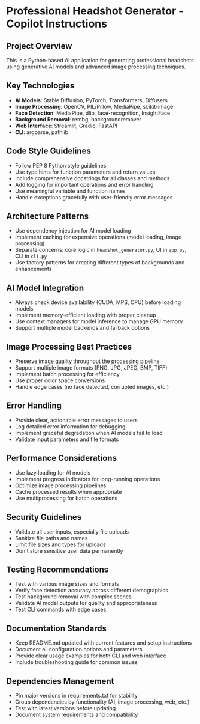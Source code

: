 <!-- Use this file to provide workspace-specific custom instructions to Copilot. For more details, visit https://code.visualstudio.com/docs/copilot/copilot-customization#_use-a-githubcopilotinstructionsmd-file -->

# Professional Headshot Generator - Copilot Instructions

## Project Overview

This is a Python-based AI application for generating professional headshots using generative AI models and advanced image processing techniques.

## Key Technologies

- **AI Models**: Stable Diffusion, PyTorch, Transformers, Diffusers
- **Image Processing**: OpenCV, PIL/Pillow, MediaPipe, scikit-image
- **Face Detection**: MediaPipe, dlib, face-recognition, InsightFace
- **Background Removal**: rembg, backgroundremover
- **Web Interface**: Streamlit, Gradio, FastAPI
- **CLI**: argparse, pathlib

## Code Style Guidelines

- Follow PEP 8 Python style guidelines
- Use type hints for function parameters and return values
- Include comprehensive docstrings for all classes and methods
- Add logging for important operations and error handling
- Use meaningful variable and function names
- Handle exceptions gracefully with user-friendly error messages

## Architecture Patterns

- Use dependency injection for AI model loading
- Implement caching for expensive operations (model loading, image processing)
- Separate concerns: core logic in `headshot_generator.py`, UI in `app.py`, CLI in `cli.py`
- Use factory patterns for creating different types of backgrounds and enhancements

## AI Model Integration

- Always check device availability (CUDA, MPS, CPU) before loading models
- Implement memory-efficient loading with proper cleanup
- Use context managers for model inference to manage GPU memory
- Support multiple model backends and fallback options

## Image Processing Best Practices

- Preserve image quality throughout the processing pipeline
- Support multiple image formats (PNG, JPG, JPEG, BMP, TIFF)
- Implement batch processing for efficiency
- Use proper color space conversions
- Handle edge cases (no face detected, corrupted images, etc.)

## Error Handling

- Provide clear, actionable error messages to users
- Log detailed error information for debugging
- Implement graceful degradation when AI models fail to load
- Validate input parameters and file formats

## Performance Considerations

- Use lazy loading for AI models
- Implement progress indicators for long-running operations
- Optimize image processing pipelines
- Cache processed results when appropriate
- Use multiprocessing for batch operations

## Security Guidelines

- Validate all user inputs, especially file uploads
- Sanitize file paths and names
- Limit file sizes and types for uploads
- Don't store sensitive user data permanently

## Testing Recommendations

- Test with various image sizes and formats
- Verify face detection accuracy across different demographics
- Test background removal with complex scenes
- Validate AI model outputs for quality and appropriateness
- Test CLI commands with edge cases

## Documentation Standards

- Keep README.md updated with current features and setup instructions
- Document all configuration options and parameters
- Provide clear usage examples for both CLI and web interface
- Include troubleshooting guide for common issues

## Dependencies Management

- Pin major versions in requirements.txt for stability
- Group dependencies by functionality (AI, image processing, web, etc.)
- Test with latest versions before updating
- Document system requirements and compatibility
